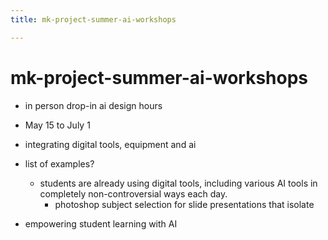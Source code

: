 ```yaml
---
title: mk-project-summer-ai-workshops

---
```


# mk-project-summer-ai-workshops

- in person drop-in ai design hours
- May 15 to July 1
- integrating digital tools, equipment and ai 
- list of examples?
    - students are already using digital tools, including various AI tools in completely non-controversial ways each day. 
        - photoshop subject selection for slide presentations that isolate 

- empowering student learning with AI